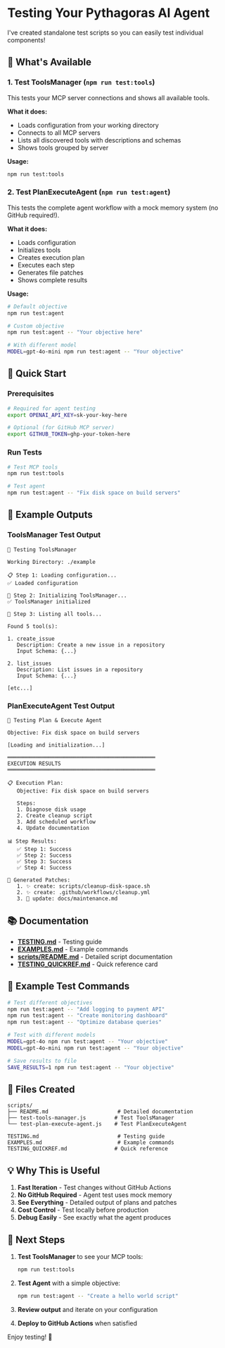 # Testing Your Pythagoras AI Agent

I've created standalone test scripts so you can easily test individual components!

## 🎯 What's Available

### 1. Test ToolsManager (`npm run test:tools`)

This tests your MCP server connections and shows all available tools.

**What it does:**

- Loads configuration from your working directory
- Connects to all MCP servers
- Lists all discovered tools with descriptions and schemas
- Shows tools grouped by server

**Usage:**

```bash
npm run test:tools
```

### 2. Test PlanExecuteAgent (`npm run test:agent`)

This tests the complete agent workflow with a mock memory system (no GitHub required!).

**What it does:**

- Loads configuration
- Initializes tools
- Creates execution plan
- Executes each step
- Generates file patches
- Shows complete results

**Usage:**

```bash
# Default objective
npm run test:agent

# Custom objective
npm run test:agent -- "Your objective here"

# With different model
MODEL=gpt-4o-mini npm run test:agent -- "Your objective"
```

## 🚀 Quick Start

### Prerequisites

```bash
# Required for agent testing
export OPENAI_API_KEY=sk-your-key-here

# Optional (for GitHub MCP server)
export GITHUB_TOKEN=ghp-your-token-here
```

### Run Tests

```bash
# Test MCP tools
npm run test:tools

# Test agent
npm run test:agent -- "Fix disk space on build servers"
```

## 📝 Example Outputs

### ToolsManager Test Output

```
🔧 Testing ToolsManager

Working Directory: ./example

📋 Step 1: Loading configuration...
✅ Loaded configuration

🔌 Step 2: Initializing ToolsManager...
✅ ToolsManager initialized

📝 Step 3: Listing all tools...

Found 5 tool(s):

1. create_issue
   Description: Create a new issue in a repository
   Input Schema: {...}

2. list_issues
   Description: List issues in a repository
   Input Schema: {...}

[etc...]
```

### PlanExecuteAgent Test Output

```
🤖 Testing Plan & Execute Agent

Objective: Fix disk space on build servers

[Loading and initialization...]

═══════════════════════════════════════════════
EXECUTION RESULTS
═══════════════════════════════════════════════

📋 Execution Plan:
   Objective: Fix disk space on build servers

   Steps:
   1. Diagnose disk usage
   2. Create cleanup script
   3. Add scheduled workflow
   4. Update documentation

📊 Step Results:
   ✅ Step 1: Success
   ✅ Step 2: Success
   ✅ Step 3: Success
   ✅ Step 4: Success

📄 Generated Patches:
   1. ✨ create: scripts/cleanup-disk-space.sh
   2. ✨ create: .github/workflows/cleanup.yml
   3. 📝 update: docs/maintenance.md
```

## 📚 Documentation

- **[TESTING.md](TESTING.md)** - Testing guide
- **[EXAMPLES.md](EXAMPLES.md)** - Example commands
- **[scripts/README.md](scripts/README.md)** - Detailed script documentation
- **[TESTING_QUICKREF.md](TESTING_QUICKREF.md)** - Quick reference card

## 🎨 Example Test Commands

```bash
# Test different objectives
npm run test:agent -- "Add logging to payment API"
npm run test:agent -- "Create monitoring dashboard"
npm run test:agent -- "Optimize database queries"

# Test with different models
MODEL=gpt-4o npm run test:agent -- "Your objective"
MODEL=gpt-4o-mini npm run test:agent -- "Your objective"

# Save results to file
SAVE_RESULTS=1 npm run test:agent -- "Your objective"
```

## 🔧 Files Created

```
scripts/
├── README.md                      # Detailed documentation
├── test-tools-manager.js         # Test ToolsManager
└── test-plan-execute-agent.js    # Test PlanExecuteAgent

TESTING.md                         # Testing guide
EXAMPLES.md                        # Example commands
TESTING_QUICKREF.md               # Quick reference
```

## 💡 Why This is Useful

1. **Fast Iteration** - Test changes without GitHub Actions
2. **No GitHub Required** - Agent test uses mock memory
3. **See Everything** - Detailed output of plans and patches
4. **Cost Control** - Test locally before production
5. **Debug Easily** - See exactly what the agent produces

## 🎯 Next Steps

1. **Test ToolsManager** to see your MCP tools:

   ```bash
   npm run test:tools
   ```

2. **Test Agent** with a simple objective:

   ```bash
   npm run test:agent -- "Create a hello world script"
   ```

3. **Review output** and iterate on your configuration

4. **Deploy to GitHub Actions** when satisfied

Enjoy testing! 🚀
